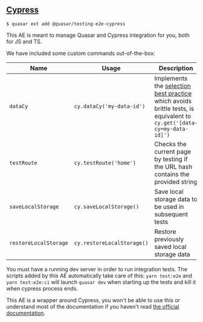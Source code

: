 ## [Cypress](https://www.cypress.io/)

```shell
$ quasar ext add @quasar/testing-e2e-cypress
```

This AE is meant to manage Quasar and Cypress integration for you, both for JS and TS.

We have included some custom commands out-of-the-box:

| Name                  | Usage                      | Description                                                                                                                                                                                              |
| --------------------- | -------------------------- | -------------------------------------------------------------------------------------------------------------------------------------------------------------------------------------------------------- |
| `dataCy`              | `cy.dataCy('my-data-id')`  | Implements the [selection best practice](https://docs.cypress.io/guides/references/best-practices.html#Selecting-Elements) which avoids brittle tests, is equivalent to `cy.get('[data-cy=my-data-id]')` |
| `testRoute`           | `cy.testRoute('home')`     | Checks the current page by testing if the URL hash contains the provided string                                                                                                                          |
| `saveLocalStorage`    | `cy.saveLocalStorage()`    | Save local storage data to be used in subsequent tests                                                                                                                                                   |
| `restoreLocalStorage` | `cy.restoreLocalStorage()` | Restore previously saved local storage data                                                                                                                                                              |

You must have a running dev server in order to run integration tests. The scripts added by this AE automatically take care of this: `yarn test:e2e` and `yarn test:e2e:ci` will launch `quasar dev` when starting up the tests and kill it when cypress process ends.

This AE is a wrapper around Cypress, you won't be able to use this or understand most of the documentation if you haven't read [the official documentation](https://docs.cypress.io/guides/core-concepts/introduction-to-cypress.html).
